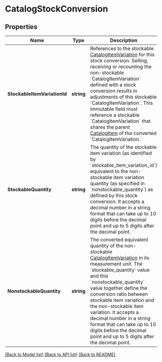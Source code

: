 # CatalogStockConversion

## Properties
Name | Type | Description | Notes
------------ | ------------- | ------------- | -------------
**StockableItemVariationId** | **string** | References to the stockable [CatalogItemVariation](https://developer.squareup.com/reference/square_2024-01-18/objects/CatalogItemVariation) for this stock conversion. Selling, receiving or recounting the non-stockable &#x60;CatalogItemVariation&#x60; defined with a stock conversion results in adjustments of this stockable &#x60;CatalogItemVariation&#x60;. This immutable field must reference a stockable &#x60;CatalogItemVariation&#x60; that shares the parent [CatalogItem](https://developer.squareup.com/reference/square_2024-01-18/objects/CatalogItem) of the converted &#x60;CatalogItemVariation.&#x60; | [default to null]
**StockableQuantity** | **string** | The quantity of the stockable item variation (as identified by &#x60;stockable_item_variation_id&#x60;) equivalent to the non-stockable item variation quantity (as specified in &#x60;nonstockable_quantity&#x60;) as defined by this stock conversion.  It accepts a decimal number in a string format that can take up to 10 digits before the decimal point and up to 5 digits after the decimal point. | [default to null]
**NonstockableQuantity** | **string** | The converted equivalent quantity of the non-stockable [CatalogItemVariation](https://developer.squareup.com/reference/square_2024-01-18/objects/CatalogItemVariation) in its measurement unit. The &#x60;stockable_quantity&#x60; value and this &#x60;nonstockable_quantity&#x60; value together define the conversion ratio between stockable item variation and the non-stockable item variation. It accepts a decimal number in a string format that can take up to 10 digits before the decimal point and up to 5 digits after the decimal point. | [default to null]

[[Back to Model list]](../README.md#documentation-for-models) [[Back to API list]](../README.md#documentation-for-api-endpoints) [[Back to README]](../README.md)

